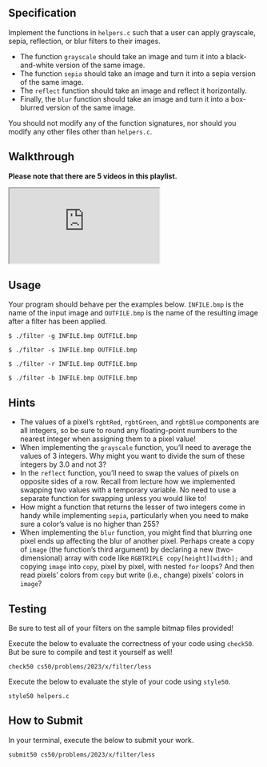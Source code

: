 
Specification
-------------

Implement the functions in `helpers.c` such that a user can apply grayscale, sepia, reflection, or blur filters to their images.

*   The function `grayscale` should take an image and turn it into a black-and-white version of the same image.
*   The function `sepia` should take an image and turn it into a sepia version of the same image.
*   The `reflect` function should take an image and reflect it horizontally.
*   Finally, the `blur` function should take an image and turn it into a box-blurred version of the same image.

You should not modify any of the function signatures, nor should you modify any other files other than `helpers.c`.

Walkthrough
-----------

**Please note that there are 5 videos in this playlist.**

<div class="ratio ratio-16x9" data-video=""><iframe allow="accelerometer; autoplay; encrypted-media; gyroscope; picture-in-picture" allowfullscreen="" class="border" data-video="" src="https://www.youtube.com/embed/K0v9byp9jd0?modestbranding=0&amp;rel=0&amp;showinfo=1&amp;list=PLhQjrBD2T3837jmUt0ep7Tpmnxdv9NVut"></iframe></div>


Usage
-----

Your program should behave per the examples below. `INFILE.bmp` is the name of the input image and `OUTFILE.bmp` is the name of the resulting image after a filter has been applied.

```
$ ./filter -g INFILE.bmp OUTFILE.bmp
```
```
$ ./filter -s INFILE.bmp OUTFILE.bmp
```
```
$ ./filter -r INFILE.bmp OUTFILE.bmp
```
```
$ ./filter -b INFILE.bmp OUTFILE.bmp
```

Hints
-----

*   The values of a pixel’s `rgbtRed`, `rgbtGreen`, and `rgbtBlue` components are all integers, so be sure to round any floating-point numbers to the nearest integer when assigning them to a pixel value!
*   When implementing the `grayscale` function, you’ll need to average the values of 3 integers. Why might you want to divide the sum of these integers by 3.0 and not 3?
*   In the `reflect` function, you’ll need to swap the values of pixels on opposite sides of a row. Recall from lecture how we implemented swapping two values with a temporary variable. No need to use a separate function for swapping unless you would like to!
*   How might a function that returns the lesser of two integers come in handy while implementing `sepia`, particularly when you need to make sure a color’s value is no higher than 255?
*   When implementing the `blur` function, you might find that blurring one pixel ends up affecting the blur of another pixel. Perhaps create a copy of `image` (the function’s third argument) by declaring a new (two-dimensional) array with code like `RGBTRIPLE copy[height][width];` and copying `image` into `copy`, pixel by pixel, with nested `for` loops? And then read pixels’ colors from `copy` but write (i.e., change) pixels’ colors in `image`?

Testing
-------

Be sure to test all of your filters on the sample bitmap files provided!

Execute the below to evaluate the correctness of your code using `check50`. But be sure to compile and test it yourself as well!

    check50 cs50/problems/2023/x/filter/less
    

Execute the below to evaluate the style of your code using `style50`.

    style50 helpers.c
    

How to Submit
-------------

In your terminal, execute the below to submit your work.

    submit50 cs50/problems/2023/x/filter/less